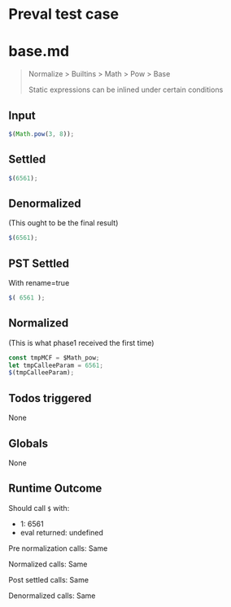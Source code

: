 # Preval test case

# base.md

> Normalize > Builtins > Math > Pow > Base
>
> Static expressions can be inlined under certain conditions

## Input

`````js filename=intro
$(Math.pow(3, 8));
`````


## Settled


`````js filename=intro
$(6561);
`````


## Denormalized
(This ought to be the final result)

`````js filename=intro
$(6561);
`````


## PST Settled
With rename=true

`````js filename=intro
$( 6561 );
`````


## Normalized
(This is what phase1 received the first time)

`````js filename=intro
const tmpMCF = $Math_pow;
let tmpCalleeParam = 6561;
$(tmpCalleeParam);
`````


## Todos triggered


None


## Globals


None


## Runtime Outcome


Should call `$` with:
 - 1: 6561
 - eval returned: undefined

Pre normalization calls: Same

Normalized calls: Same

Post settled calls: Same

Denormalized calls: Same
